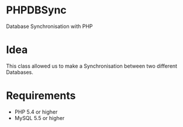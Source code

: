 # PHPDBSync
Database Synchronisation with PHP

# Idea
This class allowed us to make a Synchronisation between two different Databases.

# Requirements
* PHP 5.4 or higher
* MySQL 5.5 or higher


